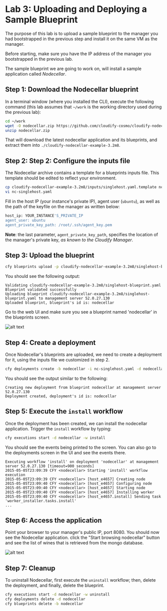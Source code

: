 # Lab 3: Uploading and Deploying a Sample Blueprint

The purpose of this lab is to upload a sample blueprint to the manager you had bootstrapped in the previous step and install it on the same VM as the manager.

Before starting, make sure you have the IP address of the manager you bootstrapped in the previous lab.

The sample blueprint we are going to work on, will install a sample application called *Nodecellar*.
 
## Step 1: Download the Nodecellar blueprint

In a terminal window (where you installed the CLI), execute the following command (this lab assumes that `~/work` is the working directory used during the previous lab):

```bash
cd ~/work
wget -O nodecellar.zip https://github.com/cloudify-cosmo/cloudify-nodecellar-example/archive/3.2m8.zip
unzip nodecellar.zip
```

That will download the latest nodecellar application and its blueprints, and extract them into `./cloudify-nodecellar-example-3.2m8`.

## Step 2: Step 2: Configure the inputs file

The Nodecellar archive contains a template for a blueprints inputs file. This template should be edited to reflect your environment.

```bash
cp cloudify-nodecellar-example-3.2m8/inputs/singlehost.yaml.template nc-singlehost.yaml
vi nc-singlehost.yaml
```

Fill in the host IP (your instance's private IP), agent user (`ubuntu`), as well as the path of the keyfile on the manager as written below:

```bash
host_ip: YOUR_INSTANCE'S_PRIVATE_IP
agent_user: ubuntu
agent_private_key_path: /root/.ssh/agent_key.pem
```

**Note**: the last parameter, `agent_private_key_path`, specifies the location of the manager's private key, *as known to the Cloudify Manager*.

## Step 3: Upload the blueprint

```bash
cfy blueprints upload -p cloudify-nodecellar-example-3.2m8/singlehost-blueprint.yaml -b nodecellar
```

You should see the following output:

```
Validating cloudify-nodecellar-example-3.2m8/singlehost-blueprint.yaml
Blueprint validated successfully
Uploading blueprint cloudify-nodecellar-example-3.2m8/singlehost-blueprint.yaml to management server 52.0.27.130
Uploaded blueprint, blueprint's id is: nodecellar
```

Go to the web UI and make sure you see a blueprint named 'nodecellar' in the blueprints screen.

![alt text](https://raw.githubusercontent.com/cloudify-cosmo/cloudify-training-labs/master/lab3/blueprints-screen.png "Blueprints screen")

## Step 4: Create a deployment

Once Nodecellar's blueprints are uploaded, we need to create a deployment for it, using the inputs file we customized in step 2.

```bash
cfy deployments create -b nodecellar -i nc-singlehost.yaml -d nodecellar
```

You should see the output similar to the following:

```
Creating new deployment from blueprint nodecellar at management server 52.0.27.130
Deployment created, deployment's id is: nodecellar
```

## Step 5: Execute the `install` workflow

Once the deployment has been created, we can install the nodecellar application. Trigger the `install` workflow by typing: 

```bash
cfy executions start -d nodecellar -w install
```

You should see the events being printed to the screen. You can also go to the deployments screen in the UI and see the events there. 

```
Executing workflow 'install' on deployment 'nodecellar' at management server 52.0.27.130 [timeout=900 seconds]
2015-05-05T23:09:39 CFY <nodecellar> Starting 'install' workflow execution
2015-05-05T23:09:39 CFY <nodecellar> [host_e4657] Creating node
2015-05-05T23:09:40 CFY <nodecellar> [host_e4657] Configuring node
2015-05-05T23:09:40 CFY <nodecellar> [host_e4657] Starting node
2015-05-05T23:09:40 CFY <nodecellar> [host_e4657] Installing worker
2015-05-05T23:09:40 CFY <nodecellar> [host_e4657.install] Sending task 'worker_installer.tasks.install'
...
```

## Step 6: Access the application

Point your browser to your manager's public IP, port 8080. You should now see the Nodecellar application. click the "Start browsing nodecellar" button and see the list of wines that is retrieved from the mongo database.

![alt text](https://raw.githubusercontent.com/cloudify-cosmo/cloudify-training-labs/master/lab3/nodecellar.png "Nodecellar")

## Step 7: Cleanup

To uninstall Nodecellar, first execute the `uninstall` workflow; then, delete the deployment, and finally, delete the blueprint.

```bash
cfy executions start -d nodecellar -w uninstall
cfy deployments delete -d nodecellar
cfy blueprints delete -b nodecellar
```
